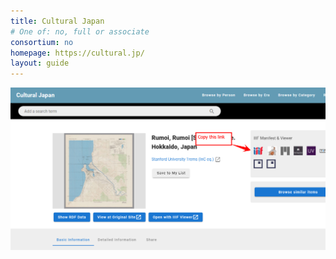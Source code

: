 ```yaml
---
title: Cultural Japan
# One of: no, full or associate
consortium: no 
homepage: https://cultural.jp/
layout: guide
---
```


![Copy the link from the IIIF button](cultural-japan-1.png)
